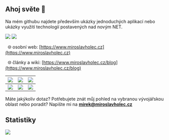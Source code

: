 ## Ahoj světe 👋

Na mém githubu najdete především ukázky jednoduchých aplikací nebo ukázky využití technologií postavených nad novým NET.

[![](https://www.miroslavholec.cz/img/youtube.png '')](https://www.youtube.com/mirekholec)
[![](https://www.miroslavholec.cz/img/twitter.png '')](https://www.twitter.com/miroslavholec)


&nbsp; 🌐 osobní web: [https://www.miroslavholec.cz](https://www.miroslavholec.cz)   

&nbsp; 🌐 články a wiki: [https://www.miroslavholec.cz/blog](https://www.miroslavholec.cz/blog)



| [![](https://www.miroslavholec.cz/img/poutaky/skoleni-net-7.png '')](https://www.miroslavholec.cz/skoleni/net-7-csharp-11-novinky-zmeny) | [![](https://www.miroslavholec.cz/img/poutaky/skoleni-rest-api-design.png '')](https://www.miroslavholec.cz/skoleni/rest-api-design) | [![](https://www.miroslavholec.cz/img/poutaky/skoleni-rest-api.png '')](https://www.miroslavholec.cz/skoleni/asp-net-core-rest-api) |
| ------------------------------------------------------------ | ------------------------------------------------------------ | ------------------------------------------------------------ |
| [![](https://www.miroslavholec.cz/img/poutaky/skoleni-blazor.png '')](https://www.miroslavholec.cz/skoleni/blazor-server-web-assembly) | [![](https://www.miroslavholec.cz/img/poutaky/skoleni-asp-net-core.png '')](https://www.miroslavholec.cz/skoleni/vyvoj-aplikaci-v-asp-net-core) | [![](https://www.miroslavholec.cz/img/poutaky/skoleni-grpc-microservices.png '')](https://www.miroslavholec.cz/skoleni/asp-net-core-grpc) |




  

Máte jakýkoliv dotaz? Potřebujete znát můj pohled na vybranou vývojářskou oblast nebo poradit? Napište mi na **mirek@miroslavholec.cz**

## Statistiky
<img align="center" src="https://github-readme-stats.vercel.app/api/top-langs/?username=mholec&layout=compact" />
